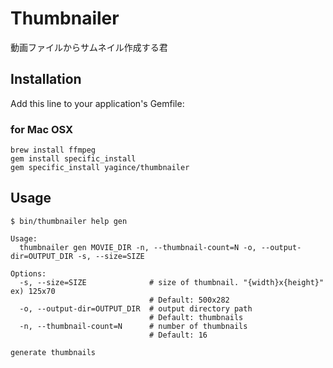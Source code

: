 # Thumbnailer

動画ファイルからサムネイル作成する君

## Installation

Add this line to your application's Gemfile:

### for Mac OSX

```
brew install ffmpeg
gem install specific_install
gem specific_install yagince/thumbnailer
```

## Usage

```
$ bin/thumbnailer help gen

Usage:
  thumbnailer gen MOVIE_DIR -n, --thumbnail-count=N -o, --output-dir=OUTPUT_DIR -s, --size=SIZE

Options:
  -s, --size=SIZE              # size of thumbnail. "{width}x{height}" ex) 125x70
                               # Default: 500x282
  -o, --output-dir=OUTPUT_DIR  # output directory path
                               # Default: thumbnails
  -n, --thumbnail-count=N      # number of thumbnails
                               # Default: 16

generate thumbnails
```
